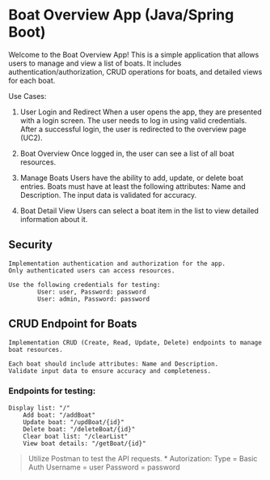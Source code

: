 # Boat Overview App (Java/Spring Boot)

Welcome to the Boat Overview App! This is a simple application that allows users to manage and view a list of boats. It includes authentication/authorization, CRUD operations for boats, and detailed views for each boat.

Use Cases:
1. User Login and Redirect
    When a user opens the app, they are presented with a login screen.
    The user needs to log in using valid credentials.
    After a successful login, the user is redirected to the overview page (UC2).

2. Boat Overview
    Once logged in, the user can see a list of all boat resources.

3. Manage Boats
    Users have the ability to add, update, or delete boat entries.
    Boats must have at least the following attributes: Name and Description.
    The input data is validated for accuracy.

4. Boat Detail View
    Users can select a boat item in the list to view detailed information about it.

## Security 

    Implementation authentication and authorization for the app.
    Only authenticated users can access resources.

	Use the following credentials for testing:
        	User: user, Password: password
        	User: admin, Password: password

## CRUD Endpoint for Boats

    Implementation CRUD (Create, Read, Update, Delete) endpoints to manage boat resources.

    Each boat should include attributes: Name and Description.
    Validate input data to ensure accuracy and completeness.

### Endpoints for testing:
	Display list: "/"
        Add boat: "/addBoat"
        Update boat: "/updBoat/{id}"
        Delete boat: "/deleteBoat/{id}"
        Clear boat list: "/clearList"
        View boat details: "/getBoat/{id}"
    
> Utilize Postman to test the API requests. 
	* Autorization: 
		Type = Basic Auth
		Username = user
		Password = password
